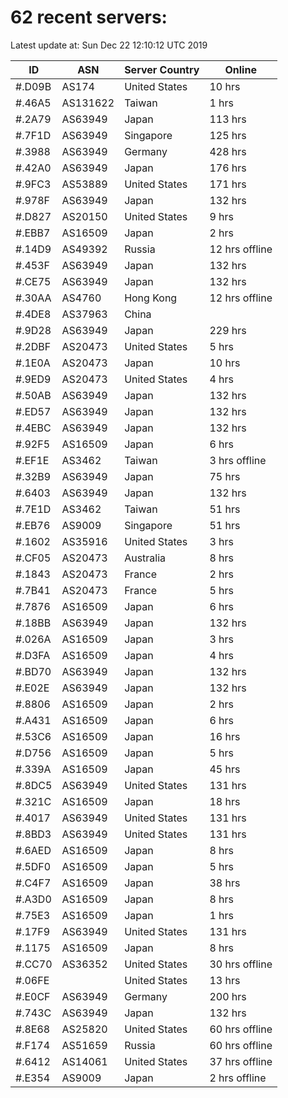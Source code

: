 # 62 recent servers:

Latest update at: Sun Dec 22 12:10:12 UTC 2019

| ID | ASN | Server Country | Online |
| -- | --- | -------------- | ------ |
| #.D09B | AS174 | United States | 10 hrs |
| #.46A5 | AS131622 | Taiwan | 1 hrs |
| #.2A79 | AS63949 | Japan | 113 hrs |
| #.7F1D | AS63949 | Singapore | 125 hrs |
| #.3988 | AS63949 | Germany | 428 hrs |
| #.42A0 | AS63949 | Japan | 176 hrs |
| #.9FC3 | AS53889 | United States | 171 hrs |
| #.978F | AS63949 | Japan | 132 hrs |
| #.D827 | AS20150 | United States | 9 hrs |
| #.EBB7 | AS16509 | Japan | 2 hrs |
| #.14D9 | AS49392 | Russia | 12 hrs offline |
| #.453F | AS63949 | Japan | 132 hrs |
| #.CE75 | AS63949 | Japan | 132 hrs |
| #.30AA | AS4760 | Hong Kong | 12 hrs offline |
| #.4DE8 | AS37963 | China | |
| #.9D28 | AS63949 | Japan | 229 hrs |
| #.2DBF | AS20473 | United States | 5 hrs |
| #.1E0A | AS20473 | Japan | 10 hrs |
| #.9ED9 | AS20473 | United States | 4 hrs |
| #.50AB | AS63949 | Japan | 132 hrs |
| #.ED57 | AS63949 | Japan | 132 hrs |
| #.4EBC | AS63949 | Japan | 132 hrs |
| #.92F5 | AS16509 | Japan | 6 hrs |
| #.EF1E | AS3462 | Taiwan | 3 hrs offline |
| #.32B9 | AS63949 | Japan | 75 hrs |
| #.6403 | AS63949 | Japan | 132 hrs |
| #.7E1D | AS3462 | Taiwan | 51 hrs |
| #.EB76 | AS9009 | Singapore | 51 hrs |
| #.1602 | AS35916 | United States | 3 hrs |
| #.CF05 | AS20473 | Australia | 8 hrs |
| #.1843 | AS20473 | France | 2 hrs |
| #.7B41 | AS20473 | France | 5 hrs |
| #.7876 | AS16509 | Japan | 6 hrs |
| #.18BB | AS63949 | Japan | 132 hrs |
| #.026A | AS16509 | Japan | 3 hrs |
| #.D3FA | AS16509 | Japan | 4 hrs |
| #.BD70 | AS63949 | Japan | 132 hrs |
| #.E02E | AS63949 | Japan | 132 hrs |
| #.8806 | AS16509 | Japan | 2 hrs |
| #.A431 | AS16509 | Japan | 6 hrs |
| #.53C6 | AS16509 | Japan | 16 hrs |
| #.D756 | AS16509 | Japan | 5 hrs |
| #.339A | AS16509 | Japan | 45 hrs |
| #.8DC5 | AS63949 | United States | 131 hrs |
| #.321C | AS16509 | Japan | 18 hrs |
| #.4017 | AS63949 | United States | 131 hrs |
| #.8BD3 | AS63949 | United States | 131 hrs |
| #.6AED | AS16509 | Japan | 8 hrs |
| #.5DF0 | AS16509 | Japan | 5 hrs |
| #.C4F7 | AS16509 | Japan | 38 hrs |
| #.A3D0 | AS16509 | Japan | 8 hrs |
| #.75E3 | AS16509 | Japan | 1 hrs |
| #.17F9 | AS63949 | United States | 131 hrs |
| #.1175 | AS16509 | Japan | 8 hrs |
| #.CC70 | AS36352 | United States | 30 hrs offline |
| #.06FE |  | United States | 13 hrs |
| #.E0CF | AS63949 | Germany | 200 hrs |
| #.743C | AS63949 | Japan | 132 hrs |
| #.8E68 | AS25820 | United States | 60 hrs offline |
| #.F174 | AS51659 | Russia | 60 hrs offline |
| #.6412 | AS14061 | United States | 37 hrs offline |
| #.E354 | AS9009 | Japan | 2 hrs offline |

